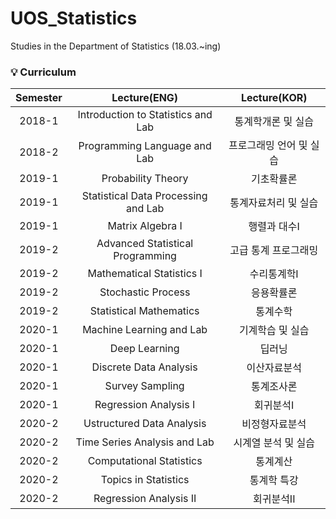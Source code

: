 # UOS_Statistics
Studies in the Department of Statistics (18.03.~ing)
<br>
### 💡 Curriculum

|       Semester       | Lecture(ENG) | Lecture(KOR) |
|:----------------:|:----------------------------------------:|:----------------------------------------:|
| 2018-1 |   Introduction to Statistics and Lab | 통계학개론 및 실습 |
| 2018-2 |   Programming Language and Lab | 프로그래밍 언어 및 실습 |
| 2019-1 |   Probability Theory | 기초확률론 |
| 2019-1 |   Statistical Data Processing and Lab | 통계자료처리 및 실습 |
| 2019-1 |   Matrix Algebra I | 행렬과 대수I |
| 2019-2 |   Advanced Statistical Programming | 고급 통계 프로그래밍 |
| 2019-2 |   Mathematical Statistics I | 수리통계학I |
| 2019-2 |   Stochastic Process | 응용확률론 |
| 2019-2 |   Statistical Mathematics | 통계수학 |
| 2020-1 |   Machine Learning and Lab | 기계학습 및 실습 |
| 2020-1 |   Deep Learning | 딥러닝 |
| 2020-1 |   Discrete Data Analysis | 이산자료분석 |
| 2020-1 |   Survey Sampling | 통계조사론 |
| 2020-1 |   Regression Analysis I | 회귀분석I |
| 2020-2 |   Ustructured Data Analysis | 비정형자료분석 |
| 2020-2 |   Time Series Analysis and Lab | 시계열 분석 및 실습 |
| 2020-2 |   Computational Statistics | 통계계산 |
| 2020-2 |   Topics in Statistics | 통계학 특강 |
| 2020-2 |   Regression Analysis II | 회귀분석II |
